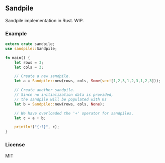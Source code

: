 ## Sandpile

Sandpile implementation in Rust. WIP.

### Example

```rust
extern crate sandpile;
use sandpile::Sandpile;

fn main() {
    let rows = 3;
    let cols = 3;

    // Create a new sandpile.
    let a = Sandpile::new(rows, cols, Some(vec![1,2,3,1,2,3,1,2,3]));

    // Create another sandpile.
    // Since no initialization data is provided,
    // the sandpile will be populated with 0s
    let b = Sandpile::new(rows, cols, None);

    // We have overloaded the '+' operator for sandpiles.
    let c = a + b;

    println!("{:?}", c);
}
```

### License

MIT
